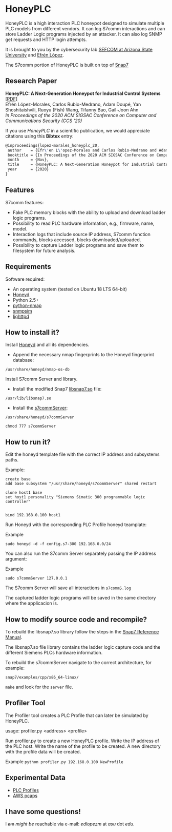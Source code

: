 # HoneyPLC

HoneyPLC is a high interaction PLC honeypot designed to simulate multiple PLC models from different vendors. It can log S7comm interactions and can store Ladder Logic programs injected by an attacker. It can also log SNMP get requests and HTTP login attempts.

It is brought to you by the cybersecurity lab [SEFCOM at Arizona State University](http://sefcom.asu.edu) and [Efrén López](https://efrenlopezm.github.io/).

The S7comm portion of HoneyPLC is built on top of [Snap7](https://github.com/SCADACS/snap7)

## Research Paper

**HoneyPLC: A Next-Generation Honeypot for Industrial Control Systems** 
[[PDF]](https://efrenlopezm.github.io/stuff/honeyplc-lopez-morales.pdf) <br />
Efrén López-Morales, Carlos Rubio-Medrano, Adam Doupé, Yan Shoshitaishvili, Ruoyu (Fish) Wang, Tifanny Bao, Gail-Joon Ahn<br />
*In Proceedings of the 2020 ACM SIGSAC Conference on Computer and Communications Security (CCS ’20)*

If you use *HoneyPLC* in a scientific publication, we would appreciate citations using this **Bibtex** entry:
``` tex
@inproceedings{lopez-morales_honeyplc_20,
 author    = {Efr\'en L\'opez-Morales and Carlos Rubio-Medrano and Adam Doup\'e and Yan Shoshitaishvili and Ruoyu Wang and Tifanny Bao and Gail-Joon Ahn},
 booktitle = {In Proceedings of the 2020 ACM SIGSAC Conference on Computer and Communications Security (CCS ’20)},
 month     = {Nov},
 title     = {HoneyPLC: A Next-Generation Honeypot for Industrial Control Systems},
 year      = {2020}
}
```

## Features

S7comm features:
* Fake PLC memory blocks with the ability to upload and download ladder logic programs.
* Possibility to read PLC hardware information, e.g., firmware, name, model.
* Interaction logs that include source IP address, S7comm function commands, blocks accessed, blocks downloaded/uploaded.
* Possibility to capture Ladder logic programs and save them to filesystem for future analysis. 

## Requirements

Software required:

* An operating system (tested on Ubuntu 18 LTS 64-bit)
* [Honeyd](https://github.com/DataSoft/Honeyd)
* Python 2.5+
* [python-nmap](https://pypi.org/project/python-nmap/)
* [snmpsim](https://github.com/etingof/snmpsim)
* [lighttpd](https://www.lighttpd.net/)

## How to install it?

Install [Honeyd](https://github.com/DataSoft/Honeyd) and all its dependencies.

* Append the necessary nmap fingerprints to the Honeyd fingerprint database:

`/usr/share/honeyd/nmap-os-db`

Install S7comm Server and library.

* Install the modified Snap7 [libsnap7.so](https://github.com/sefcom/honeyplc/tree/master/snap7/build/bin/x86_64-linux) file:

`/usr/lib/libsnap7.so`

* Install the [s7commServer](https://github.com/sefcom/honeyplc/blob/master/snap7/examples/cpp/x86_64-linux/server):

`/usr/share/honeyd/s7commServer`

`chmod 777 s7commServer`

## How to run it?

Edit the honeyd template file with the correct IP address and subsystems paths.

Example:

```
create base
add base subsystem "/usr/share/honeyd/s7commServer" shared restart

clone host1 base
set host1 personality "Siemens Simatic 300 programmable logic controller"


bind 192.168.0.100 host1
```

Run Honeyd with the corresponding PLC Profile honeyd teamplate:

Example

`sudo honeyd -d -f config.s7-300 192.168.0.0/24`

You can also run the S7comm Server separately passing the IP address argument:

Example

`sudo s7commServer 127.0.0.1`

The S7comm Server will save all interactions in `s7commS.log`

The captured ladder logic programs will be saved in the same directory where the applicacion is.

## How to modify source code and recompile?

To rebuild the libsnap7.so library follow the steps in the [Snap7 Reference Manual](https://github.com/sefcom/honeyplc/blob/master/snap7/doc/Snap7-refman.pdf).

The libsnap7.so file library contains the ladder logic capture code and the different Siemens PLCs hardware information.

To rebuild the s7commServer navigate to the correct architecture, for example:

`snap7/examples/cpp/x86_64-linux/`

`make` and look for the `server` file.

## Profiler Tool

The Profiler tool creates a PLC Profile that can later be simulated by HoneyPLC.

usage: profiler.py &lt;address&gt; &lt;profile&gt;

Run profiler.py to create a new HoneyPLC profile.
Write the IP address of the PLC host.
Write the name of the profile to be created.
A new directory with the profile data will be created.

Example
`python profiler.py 192.168.0.100 NewProfile`

## Experimental Data

* [PLC Profiles](https://github.com/sefcom/honeyplc/tree/master/plc-profiles)
* [AWS pcaps](https://drive.google.com/drive/folders/1xA3mu7gBI9aPSSlrjJo1S9r-VvZg_izl?usp=sharing)


## I have some questions!

I ~~am~~ _might be_ reachable via e-mail: *edlopezm* at *asu* dot *edu*.
